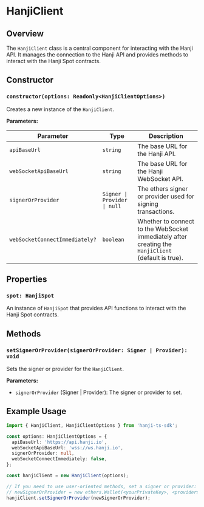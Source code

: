 # HanjiClient

## Overview

The `HanjiClient` class is a central component for interacting with the Hanji API. It manages the connection to the Hanji API and provides methods to interact with the Hanji Spot contracts.

## Constructor

### `constructor(options: Readonly<HanjiClientOptions>)`

Creates a new instance of the `HanjiClient`.

**Parameters:**

| Parameter                   | Type                          | Description                                                                 |
|-----------------------------|-------------------------------|-----------------------------------------------------------------------------|
| `apiBaseUrl`                | `string`                      | The base URL for the Hanji API.                                             |
| `webSocketApiBaseUrl`       | `string`                      | The base URL for the Hanji WebSocket API.                                   |
| `signerOrProvider`          | `Signer \| Provider \| null`  | The ethers signer or provider used for signing transactions.                |
| `webSocketConnectImmediately?` | `boolean`                    | Whether to connect to the WebSocket immediately after creating the `HanjiClient` (default is true). |

## Properties

### `spot: HanjiSpot`

An instance of `HanjiSpot` that provides API functions to interact with the Hanji Spot contracts.

## Methods

### `setSignerOrProvider(signerOrProvider: Signer | Provider): void`

Sets the signer or provider for the `HanjiClient`.

**Parameters:**

- `signerOrProvider` (Signer | Provider): The signer or provider to set.

## Example Usage

```typescript
import { HanjiClient, HanjiClientOptions } from 'hanji-ts-sdk';

const options: HanjiClientOptions = {
  apiBaseUrl: 'https://api.hanji.io',
  webSocketApiBaseUrl: 'wss://ws.hanji.io',
  signerOrProvider: null,
  webSocketConnectImmediately: false,
};

const hanjiClient = new HanjiClient(options);

// If you need to use user-oriented methods, set a signer or provider:
// newSignerOrProvider = new ethers.Wallet(<yourPrivateKey>, <provider>);
hanjiClient.setSignerOrProvider(newSignerOrProvider);
```
